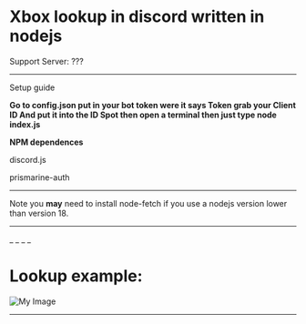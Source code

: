 # Xbox lookup in discord written in nodejs


Support Server: ???

_______________________________

Setup guide

**Go to config.json put in your bot token were it says Token grab your Client ID And put it into the ID Spot then open a terminal then just type node index.js**

**NPM dependences** 

discord.js

prismarine-auth
_______________________________
Note you **may** need to install node-fetch if you use a nodejs version lower than version 18.
_______________________________

_
_
_
_









# Lookup example:
![My Image](https://i.ibb.co/5skjSLN/8a8bba5b5ad5.png)
_________________________________________
